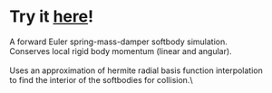 # Try it [here](https://gregtj.github.io/softbody-dynamics/)!

A forward Euler spring-mass-damper softbody simulation.\
Conserves local rigid body momentum (linear and angular).\
\
Uses an approximation of hermite radial basis function interpolation\
to find the interior of the softbodies for collision.\
